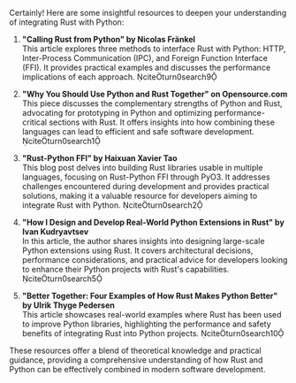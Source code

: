 Certainly! Here are some insightful resources to deepen your understanding of integrating Rust with Python:

1. **"Calling Rust from Python" by Nicolas Fränkel**  
   This article explores three methods to interface Rust with Python: HTTP, Inter-Process Communication (IPC), and Foreign Function Interface (FFI). It provides practical examples and discusses the performance implications of each approach. citeturn0search9

2. **"Why You Should Use Python and Rust Together" on Opensource.com**  
   This piece discusses the complementary strengths of Python and Rust, advocating for prototyping in Python and optimizing performance-critical sections with Rust. It offers insights into how combining these languages can lead to efficient and safe software development. citeturn0search1

3. **"Rust-Python FFI" by Haixuan Xavier Tao**  
   This blog post delves into building Rust libraries usable in multiple languages, focusing on Rust-Python FFI through PyO3. It addresses challenges encountered during development and provides practical solutions, making it a valuable resource for developers aiming to integrate Rust with Python. citeturn0search2

4. **"How I Design and Develop Real-World Python Extensions in Rust" by Ivan Kudryavtsev**  
   In this article, the author shares insights into designing large-scale Python extensions using Rust. It covers architectural decisions, performance considerations, and practical advice for developers looking to enhance their Python projects with Rust's capabilities. citeturn0search5

5. **"Better Together: Four Examples of How Rust Makes Python Better" by Ulrik Thyge Pedersen**  
   This article showcases real-world examples where Rust has been used to improve Python libraries, highlighting the performance and safety benefits of integrating Rust into Python projects. citeturn0search10

These resources offer a blend of theoretical knowledge and practical guidance, providing a comprehensive understanding of how Rust and Python can be effectively combined in modern software development. 